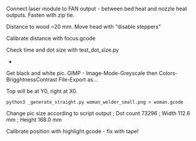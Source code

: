 
Connect laser module to FAN output - between bed heat and nozzle heat outputs. Fasten with zip tie.

Distance to wood ~20 mm. Move head with "disable steppers"

Calibrate distance with focus.gcode

Check time and dot size with test_dot_size.py

-

Get black and white pic. GIMP - Image-Mode-Greyscale   then  Colors-BrigghtnessContrast   File-Export as...

Top will be at Y0, right at X0.

	python3 _generate_straight.py woman_welder_small.png > woman.gcode

Change pic size according to script output
; Dot count 73296
; Width 112.6 mm
; Height 168.0 mm

Calibrate position with highlight.gcode - fix with tape!
